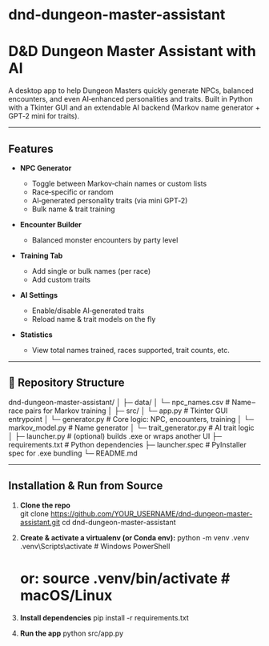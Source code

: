 # dnd-dungeon-master-assistant
# D&D Dungeon Master Assistant with AI

A desktop app to help Dungeon Masters quickly generate NPCs, balanced encounters, and even AI‑enhanced personalities and traits. Built in Python with a Tkinter GUI and an extendable AI backend (Markov name generator + GPT‑2 mini for traits).

---

## Features

- **NPC Generator**  
  - Toggle between Markov‑chain names or custom lists  
  - Race‑specific or random  
  - AI‑generated personality traits (via mini GPT‑2)  
  - Bulk name & trait training

- **Encounter Builder**  
  - Balanced monster encounters by party level

- **Training Tab**  
  - Add single or bulk names (per race)  
  - Add custom traits

- **AI Settings**  
  - Enable/disable AI‑generated traits  
  - Reload name & trait models on the fly

- **Statistics**  
  - View total names trained, races supported, trait counts, etc.

---

## 📂 Repository Structure

dnd-dungeon-master-assistant/
│
├─ data/
│ └─ npc_names.csv # Name – race pairs for Markov training
│
├─ src/
│ └─ app.py # Tkinter GUI entrypoint
│ └─ generator.py # Core logic: NPC, encounters, training
│ └─ markov_model.py # Name generator
│ └─ trait_generator.py # AI trait logic
│
├─ launcher.py # (optional) builds .exe or wraps another UI
├─ requirements.txt # Python dependencies
├─ launcher.spec # PyInstaller spec for .exe bundling
└─ README.md


---

## Installation & Run from Source

1. **Clone the repo**  
   git clone https://github.com/YOUR_USERNAME/dnd-dungeon-master-assistant.git
   cd dnd-dungeon-master-assistant

2. **Create & activate a virtualenv (or Conda env):**
    python -m venv .venv
    .venv\Scripts\activate     # Windows PowerShell
    # or: source .venv/bin/activate  # macOS/Linux

3. **Install dependencies**
    pip install -r requirements.txt

4. **Run the app**
    python src/app.py

